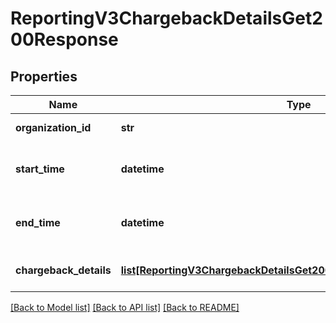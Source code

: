# ReportingV3ChargebackDetailsGet200Response

## Properties
Name | Type | Description | Notes
------------ | ------------- | ------------- | -------------
**organization_id** | **str** | Organization Id | [optional] 
**start_time** | **datetime** | Report Start Date (ISO 8601 Extended) | [optional] 
**end_time** | **datetime** | Report Start Date (ISO 8601 Extended) | [optional] 
**chargeback_details** | [**list[ReportingV3ChargebackDetailsGet200ResponseChargebackDetails]**](ReportingV3ChargebackDetailsGet200ResponseChargebackDetails.md) | List of Chargeback Details list. | [optional] 

[[Back to Model list]](../README.md#documentation-for-models) [[Back to API list]](../README.md#documentation-for-api-endpoints) [[Back to README]](../README.md)



